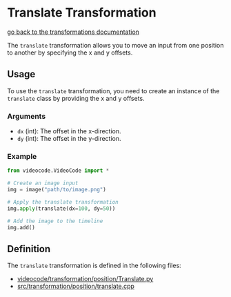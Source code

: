 # Translate Transformation

[go back to the transformations documentation](transformation.md)

The `translate` transformation allows you to move an input from one position to another by specifying the x and y offsets.

## Usage

To use the `translate` transformation, you need to create an instance of the `translate` class by providing the x and y offsets.

### Arguments

- `dx` (int): The offset in the x-direction.
- `dy` (int): The offset in the y-direction.

### Example

```python
from videocode.VideoCode import *

# Create an image input
img = image("path/to/image.png")

# Apply the translate transformation
img.apply(translate(dx=100, dy=50))

# Add the image to the timeline
img.add()
```

## Definition

The `translate` transformation is defined in the following files:
- [videocode/transformation/position/Translate.py](../../../videocode/transformation/position/Translate.py)
- [src/transformation/position/translate.cpp](../../../src/transformation/position/translate.cpp)
